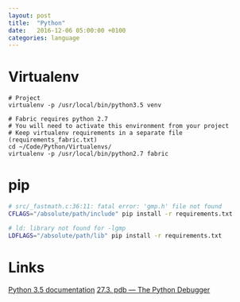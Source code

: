 ```yaml
---
layout: post
title:  "Python"
date:   2016-12-06 05:00:00 +0100
categories: language
---
```


# Virtualenv

```
# Project
virtualenv -p /usr/local/bin/python3.5 venv

# Fabric requires python 2.7
# You will need to activate this environment from your project
# Keep virtualenv requirements in a separate file (requirements_fabric.txt)
cd ~/Code/Python/Virtualenvs/
virtualenv -p /usr/local/bin/python2.7 fabric
```

# pip

```bash
# src/_fastmath.c:36:11: fatal error: 'gmp.h' file not found
CFLAGS="/absolute/path/include" pip install -r requirements.txt

# ld: library not found for -lgmp
LDFLAGS="/absolute/path/lib" pip install -r requirements.txt
```

# Links

[Python 3.5 documentation](https://docs.python.org/3.5/)
[27.3. pdb — The Python Debugger](https://docs.python.org/3/library/pdb.html)
